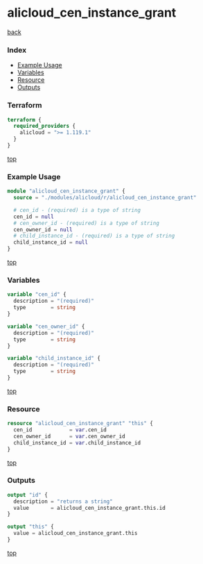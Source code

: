 # alicloud_cen_instance_grant

[back](../alicloud.md)

### Index

- [Example Usage](#example-usage)
- [Variables](#variables)
- [Resource](#resource)
- [Outputs](#outputs)

### Terraform

```terraform
terraform {
  required_providers {
    alicloud = ">= 1.119.1"
  }
}
```

[top](#index)

### Example Usage

```terraform
module "alicloud_cen_instance_grant" {
  source = "./modules/alicloud/r/alicloud_cen_instance_grant"

  # cen_id - (required) is a type of string
  cen_id = null
  # cen_owner_id - (required) is a type of string
  cen_owner_id = null
  # child_instance_id - (required) is a type of string
  child_instance_id = null
}
```

[top](#index)

### Variables

```terraform
variable "cen_id" {
  description = "(required)"
  type        = string
}

variable "cen_owner_id" {
  description = "(required)"
  type        = string
}

variable "child_instance_id" {
  description = "(required)"
  type        = string
}
```

[top](#index)

### Resource

```terraform
resource "alicloud_cen_instance_grant" "this" {
  cen_id            = var.cen_id
  cen_owner_id      = var.cen_owner_id
  child_instance_id = var.child_instance_id
}
```

[top](#index)

### Outputs

```terraform
output "id" {
  description = "returns a string"
  value       = alicloud_cen_instance_grant.this.id
}

output "this" {
  value = alicloud_cen_instance_grant.this
}
```

[top](#index)